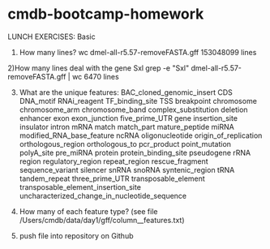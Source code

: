 cmdb-bootcamp-homework
====================== 

LUNCH EXERCISES:
Basic
1) How many lines?
	wc dmel-all-r5.57-removeFASTA.gff
153048099 lines

2)How many lines deal with the gene Sxl
	 grep -e "Sxl" dmel-all-r5.57-removeFASTA.gff | wc
6470 lines

3) What are the unique features:
	BAC_cloned_genomic_insert
	CDS
	DNA_motif
	RNAi_reagent
	TF_binding_site
	TSS
	breakpoint
	chromosome
	chromosome_arm
	chromosome_band
	complex_substitution
	deletion
	enhancer
	exon
	exon_junction
	five_prime_UTR
	gene
	insertion_site
	insulator
	intron
	mRNA
	match
	match_part
	mature_peptide
	miRNA
	modified_RNA_base_feature
	ncRNA
	oligonucleotide
	origin_of_replication
	orthologous_region
	orthologous_to
	pcr_product
	point_mutation
	polyA_site
	pre_miRNA
	protein
	protein_binding_site
	pseudogene
	rRNA
	region
	regulatory_region
	repeat_region
	rescue_fragment
	sequence_variant
	silencer
	snRNA
	snoRNA
	syntenic_region
	tRNA
	tandem_repeat
	three_prime_UTR
	transposable_element
	transposable_element_insertion_site
	uncharacterized_change_in_nucleotide_sequence

4) How many of each feature type? (see file /Users/cmdb/data/day1/gff/column__features.txt)
5) push file into repository on Github